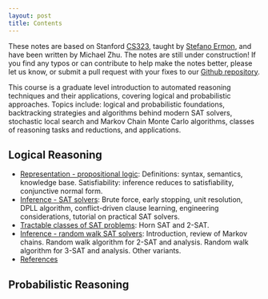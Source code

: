 ```yaml
---
layout: post
title: Contents
---
```


These notes are based on Stanford [CS323](http://cs.stanford.edu/~ermon/cs323/index.html), taught by [Stefano Ermon](http://cs.stanford.edu/~ermon/), and have been written by Michael Zhu. The notes are still under construction! If you find any typos or can contribute to help make the notes better, please let us know, or submit a pull request with your fixes to our [Github repository](https://github.com/ermongroup/cs323-notes).

This course is a graduate level introduction to automated reasoning techniques and their applications, covering logical and probabilistic approaches. Topics include: logical and probabilistic foundations, backtracking strategies and algorithms behind modern SAT solvers, stochastic local search and Markov Chain Monte Carlo algorithms, classes of reasoning tasks and reductions, and applications.


## Logical Reasoning

- [Representation - propositional logic](logic/representation/): Definitions: syntax, semantics, knowledge base. Satisfiability: inference reduces to satisfiability, conjunctive normal form.
- [Inference - SAT solvers](logic/inference/): Brute force, early stopping, unit resolution, DPLL algorithm, conflict-driven clause learning, engineering considerations, tutorial on practical SAT solvers.
- [Tractable classes of SAT problems](logic/tractable/): Horn SAT and 2-SAT.
- [Inference - random walk SAT solvers](logic/random_walk/): Introduction, review of Markov chains. Random walk algorithm for 2-SAT and analysis. Random walk algorithm for 3-SAT and analysis. Other variants.
- [References](logic/references/)

## Probabilistic Reasoning
